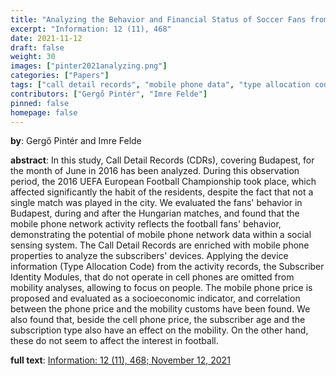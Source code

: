```yaml
---
title: "Analyzing the Behavior and Financial Status of Soccer Fans from a Mobile Phone Network Perspective: Euro 2016, a Case Study"
excerpt: "Information: 12 (11), 468"
date: 2021-11-12
draft: false
weight: 30
images: ["pinter2021analyzing.png"]
categories: ["Papers"]
tags: ["call detail records", "mobile phone data", "type allocation code", "large social event", "human mobility", "data analysis", "social sensing", "socioeconomic status"]
contributors: ["Gergő Pintér", "Imre Felde"]
pinned: false
homepage: false
---
```


**by**: Gergő Pintér and Imre Felde

**abstract**: In this study, Call Detail Records (CDRs), covering Budapest, for the month of June in 2016 has been analyzed. During this observation period, the 2016 UEFA European Football Championship took place, which affected significantly the habit of the residents, despite the fact that not a single match was played in the city. We evaluated the fans' behavior in Budapest, during and after the Hungarian matches, and found that the mobile phone network activity reflects the football fans' behavior, demonstrating the potential of mobile phone network data within a social sensing system. The Call Detail Records are enriched with mobile phone properties to analyze the subscribers' devices. Applying the device information (Type Allocation Code) from the activity records, the Subscriber Identity Modules, that do not operate in cell phones are omitted from mobility analyses, allowing to focus on people. The mobile phone price is proposed and evaluated as a socioeconomic indicator, and correlation between the phone price and the mobility customs have been found. We also found that, beside the cell phone price, the subscriber age and the subscription type also have an effect on the mobility. On the other hand, these do not seem to affect the interest in football.

**full text**: [Information: 12 (11), 468; November 12, 2021](https://www.mdpi.com/2078-2489/12/11/468)
